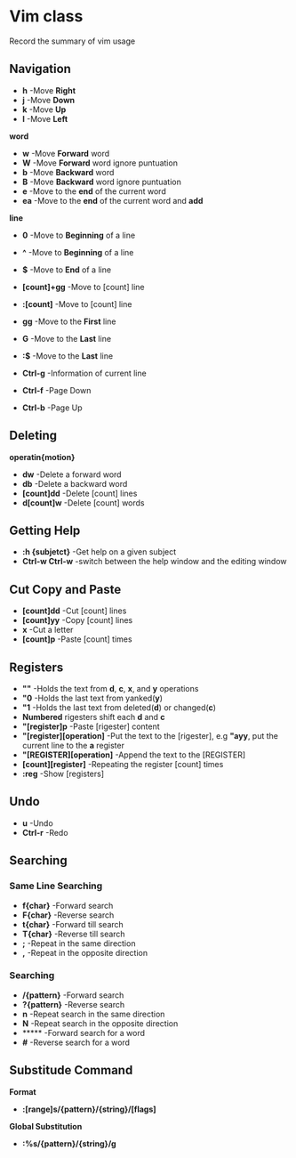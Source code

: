 # Vim class
Record the summary of vim usage


## Navigation

+ **h** -Move **Right**
+ **j** -Move **Down**
+ **k** -Move **Up**
+ **l** -Move **Left**

**word**
+ **w** -Move **Forward** word
+ **W** -Move **Forward** word ignore puntuation
+ **b** -Move **Backward** word
+ **B** -Move **Backward** word ignore puntuation
+ **e** -Move to the **end** of the current word
+ **ea** -Move to the **end** of the current word and **add**

**line**
+ **0** -Move to **Beginning** of a line
+ **^** -Move to **Beginning** of a line
+ **$** -Move to **End** of a line

+ **[count]+gg** -Move to [count] line
+ **:[count]** -Move to [count] line
+ **gg** -Move to the **First** line
+ **G** -Move to the **Last** line
+ **:$** -Move to the **Last** line
+ **Ctrl-g** -Information of current line
+ **Ctrl-f** -Page Down
+ **Ctrl-b** -Page Up


## Deleting

**operatin{motion}**
+ **dw** -Delete a forward word
+ **db** -Delete a backward word
+ **[count]dd** -Delete [count] lines
+ **d[count]w** -Delete [count] words


## Getting Help
+ **:h {subjetct}** -Get help on a given subject
+ **Ctrl-w Ctrl-w** -switch between the help window and the editing window


## Cut Copy and Paste
+ **[count]dd** -Cut [count] lines
+ **[count]yy** -Copy [count] lines
+ **x** -Cut a letter 
+ **[count]p** -Paste [count] times


## Registers
+ **""** -Holds the text from **d**, **c**, **x**, and **y** operations
+ **"0** -Holds the last text from yanked(**y**)
+ **"1** -Holds the last text from deleted(**d**) or changed(**c**)
+ **Numbered** rigesters shift each **d** and **c**
+ **"[register]p** -Paste [rigester] content
+ **"[register][operation]** -Put the text to the [rigester], e.g **"ayy**, put the current line to the **a** register
+ **"[REGISTER][operation]** -Append the text to the [REGISTER]
+ **[count][register]** -Repeating the register [count] times
+ **:reg** -Show [registers]


## Undo
+ **u** -Undo
+ **Ctrl-r** -Redo


## Searching

### Same Line Searching

+ **f{char}** -Forward search
+ **F{char}** -Reverse search
+ **t{char}** -Forward till search
+ **T{char}** -Reverse till search
+ **;** -Repeat in the same direction
+ **,** -Repeat in the opposite direction

### Searching

+ **/{pattern}** -Forward search
+ **?{pattern}** -Reverse search
+ **n** -Repeat search in the same direction
+ **N** -Repeat search in the opposite direction
+ ***** -Forward search for a word
+ **#** -Reverse search for a word

## Substitude Command

**Format**
+ **:[range]s/{pattern}/{string}/[flags]**

**Global Substitution**
+ **:%s/{pattern}/{string}/g**
